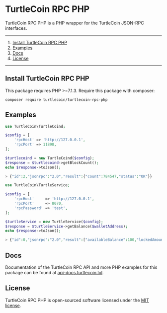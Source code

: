 
# TurtleCoin RPC PHP

TurtleCoin RPC PHP is a PHP wrapper for the TurtleCoin JSON-RPC interfaces.

---

1) [Install TurtleCoin RPC PHP](#install-turtlecoin-rpc-php)
1) [Examples](#examples)
1) [Docs](#docs)
1) [License](#license)

---

## Install TurtleCoin RPC PHP

This package requires PHP >=7.1.3. Require this package with composer:

```
composer require turtlecoin/turtlecoin-rpc-php
```

## Examples

```php
use TurtleCoin\TurtleCoind;

$config = [
    'rpcHost' => 'http://127.0.0.1',
    'rpcPort' => 11898,
];

$turtlecoind = new TurtleCoind($config);
$response = $turtlecoind->getBlockCount();
echo $response->toJson();

> {"id":2,"jsonrpc":"2.0","result":{"count":784547,"status":"OK"}}
``` 

```php
use TurtleCoin\TurtleService;

$config = [
    'rpcHost'     => 'http://127.0.0.1',
    'rpcPort'     => 8070,
    'rpcPassword' => 'test',
];

$turtleService = new TurtleService($config);
$response = $turtleService->getBalance($walletAddress);
echo $response->toJson();

> {"id":0,"jsonrpc":"2.0","result":["availableBalance":100,"lockedAmount":50]}
``` 

## Docs

Documentation of the TurtleCoin RPC API and more PHP examples for this package can be found at [api-docs.turtlecoin.lol](https://api-docs.turtlecoin.lol).

## License

TurtleCoin RPC PHP is open-sourced software licensed under the [MIT license](http://opensource.org/licenses/MIT).
